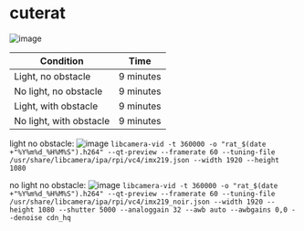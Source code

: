 # cuterat

![image](https://github.com/aidrecabrera/cuterat/assets/61798731/0e6e3025-a351-4acb-8f64-488b57d66399)

| Condition               | Time      |
|-------------------------|-----------|
| Light, no obstacle      | 9 minutes |
| No light, no obstacle   | 9 minutes |
| Light, with obstacle    | 9 minutes |
| No light, with obstacle | 9 minutes |


light no obstacle:
![image](https://github.com/aidrecabrera/cuterat/assets/61798731/7617d45e-0439-4cea-b0c1-d024fce7e772)
`libcamera-vid -t 360000 -o "rat_$(date +"%Y%m%d_%H%M%S").h264" --qt-preview --framerate 60 --tuning-file /usr/share/libcamera/ipa/rpi/vc4/imx219.json --width 1920 --height 1080`

no light no obstacle: 
![image](https://github.com/aidrecabrera/cuterat/assets/61798731/30b86188-42a5-412f-9163-70197cea7034)
`libcamera-vid -t 360000 -o "rat_$(date +"%Y%m%d_%H%M%S").h264" --qt-preview --framerate 60 --tuning-file /usr/share/libcamera/ipa/rpi/vc4/imx219_noir.json --width 1920 --height 1080 --shutter 5000 --analoggain 32 --awb auto --awbgains 0,0 --denoise cdn_hq`

